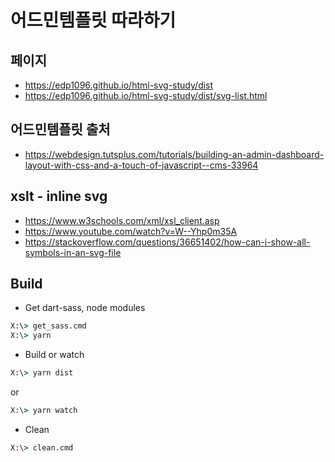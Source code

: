 # 어드민템플릿 따라하기

## 페이지
* https://edp1096.github.io/html-svg-study/dist
* https://edp1096.github.io/html-svg-study/dist/svg-list.html

## 어드민템플릿 출처
* https://webdesign.tutsplus.com/tutorials/building-an-admin-dashboard-layout-with-css-and-a-touch-of-javascript--cms-33964

## xslt - inline svg
* https://www.w3schools.com/xml/xsl_client.asp
* https://www.youtube.com/watch?v=W--Yhp0m35A
* https://stackoverflow.com/questions/36651402/how-can-i-show-all-symbols-in-an-svg-file

## Build
* Get dart-sass, node modules
```cmd
X:\> get_sass.cmd
X:\> yarn
```
* Build or watch
```cmd
X:\> yarn dist
```
or
```cmd
X:\> yarn watch
```
* Clean
```cmd
X:\> clean.cmd
```
